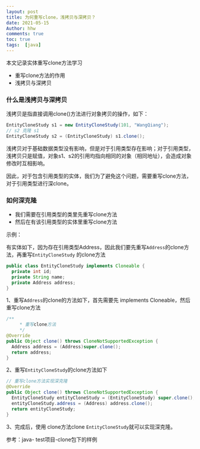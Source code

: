 ```yaml
---
layout: post
title: 为何重写clone，浅拷贝与深拷贝？
date: 2021-05-15
Author: hhw
comments: true
toc: true
tags:  [java]
---
```


本文记录实体重写clone方法学习

- 重写clone方法的作用
- 浅拷贝与深拷贝

### 什么是浅拷贝与深拷贝

浅拷贝是指直接调用clone()方法进行对象拷贝的操作，如下：

```java
EntityCloneStudy s1 = new EntityCloneStudy(101, "WangQiang");
// s2 克隆 s1
EntityCloneStudy s2 = (EntityCloneStudy) s1.clone();
```

浅拷贝对于基础数据类型没有影响，但是对于引用类型存在影响；对于引用类型，浅拷贝只是赋值，对象s1、s2的引用均指向相同的对象（相同地址），会造成对象修改时互相影响。

因此，对于包含引用类型的实体，我们为了避免这个问题，需要重写clone方法，对于引用类型进行深clone。

### 如何深克隆

- 我们需要在引用类型的类里先重写clone方法
- 然后在有该引用类型的实体里重写clone方法

示例：

有实体如下，因为存在引用类型Address，因此我们要先重写`Address`的clone方法，再重写`EntityCloneStudy` 的clone方法

```java
public class EntityCloneStudy implements Cloneable {
  private int id;
  private String name;
  private Address address;
}
```

1、重写`Address`的clone的方法如下，首先需要先 implements Cloneable，然后重写clone方法

```java
/**
     * 重写clone方法
     */
@Override
public Object clone() throws CloneNotSupportedException {
  Address address = (Address)super.clone();
  return address;
}
```

2、重写`EntityCloneStudy`的clone方法如下

```java
// 重写clone方法实现深克隆
@Override
public Object clone() throws CloneNotSupportedException {
  EntityCloneStudy entityCloneStudy = (EntityCloneStudy) super.clone();
  entityCloneStudy.address = (Address) address.clone();
  return entityCloneStudy;
}
```

3、完成后，使用 clone方法clone `EntityCloneStudy`就可以实现深克隆。



参考：java- test项目-clone包下的样例













